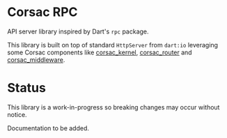 # Corsac RPC

API server library inspired by Dart's `rpc` package.

This library is built on top of standard `HttpServer` from `dart:io` leveraging
some Corsac components like
[corsac_kernel](https://github.com/corsac-dart/kernel),
[corsac_router](https://github.com/corsac-dart/router) and
[corsac_middleware](https://github.com/corsac-dart/middleware).

# Status

This library is a work-in-progress so breaking changes may occur without notice.

Documentation to be added.
